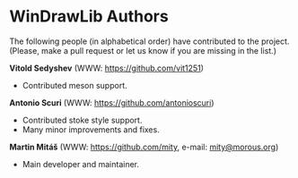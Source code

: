 
# WinDrawLib Authors

The following people (in alphabetical order) have contributed to the project.
(Please, make a pull request or let us know if you are missing in the list.)

**Vitold Sedyshev** (WWW: https://github.com/vit1251)
  * Contributed meson support.

**Antonio Scuri** (WWW: https://github.com/antonioscuri)
  * Contributed stoke style support.
  * Many minor improvements and fixes.

**Martin Mitáš** (WWW: https://github.com/mity, e-mail: mity@morous.org)
  * Main developer and maintainer.
